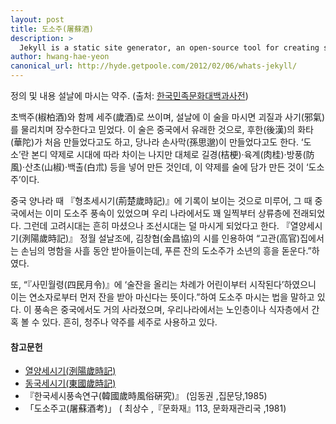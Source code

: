 ```yaml
---
layout: post
title: 도소주(屠蘇酒)
description: >
  Jekyll is a static site generator, an open-source tool for creating simple yet powerful websites of all shapes and sizes.
author: hwang-hae-yeon
canonical_url: http://hyde.getpoole.com/2012/02/06/whats-jekyll/
---
```


정의 및 내용
설날에 마시는 약주. (출처: [한국민족문화대백과사전](http://encykorea.aks.ac.kr/Contents/SearchNavi?keyword=%EB%8F%84%EC%86%8C%EC%A3%BC&ridx=0&tot=2))  
 
초백주(椒柏酒)와 함께 세주(歲酒)로 쓰이며, 설날에 이 술을 마시면 괴질과 사기(邪氣)를 물리치며 장수한다고 믿었다. 이 술은 중국에서 유래한 것으로, 후한(後漢)의 화타(華陀)가 처음 만들었다고도 하고, 당나라 손사막(孫思邈)이 만들었다고도 한다.
‘도소’란 본디 약제로 시대에 따라 차이는 나지만 대체로 길경(桔梗)·육계(肉桂)·방풍(防風)·산초(山椒)·백출(白朮) 등을 넣어 만든 것인데, 이 약제를 술에 담가 만든 것이 ‘도소주’이다.

중국 양나라 때 『형초세시기(荊楚歲時記)』에 기록이 보이는 것으로 미루어, 그 때 중국에서는 이미 도소주 풍속이 있었으며 우리 나라에서도 꽤 일찍부터 상류층에 전래되었다. 그런데 고려시대는 흔히 마셨으나 조선시대는 덜 마시게 되었다고 한다.
『열양세시기(洌陽歲時記)』 정월 설날조에, 김창협(金昌協)의 시를 인용하여 “고관(高官)집에서는 손님의 명함을 사흘 동안 받아들이는데, 푸른 잔의 도소주가 소년의 흥을 돋운다.”하였다.

또, “『사민월령(四民月令)』에 ‘술잔을 올리는 차례가 어린이부터 시작된다’하였으니 이는 연소자로부터 먼저 잔을 받아 마신다는 뜻이다.”하여 도소주 마시는 법을 말하고 있다.
이 풍속은 중국에서도 거의 사라졌으며, 우리나라에서는 노인층이나 식자층에서 간혹 볼 수 있다. 흔히, 청주나 약주를 세주로 사용하고 있다.

#### 참고문헌
* [열양세시기(洌陽歲時記)](http://www.nl.go.kr/nl/search/search.jsp?all=on&topF1=title_author&kwd=%EC%97%B4%EC%96%91%EC%84%B8%EC%8B%9C%EA%B8%B0)
* [동국세시기(東國歲時記)](http://www.nl.go.kr/nl/search/search.jsp?all=on&topF1=title_author&kwd=%EB%8F%99%EA%B5%AD%EC%84%B8%EC%8B%9C%EA%B8%B0)
* 『한국세시풍속연구(韓國歲時風俗硏究)』 (임동권 ,집문당,1985)
* 「도소주고(屠蘇酒考)」 ( 최상수 ,『문화재』113, 문화재관리국 ,1981)
